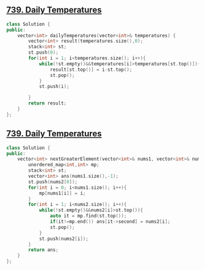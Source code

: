 ## [739. Daily Temperatures](https://leetcode.cn/problems/daily-temperatures/)
```CPP
class Solution {
public:
    vector<int> dailyTemperatures(vector<int>& temperatures) {
        vector<int> result(temperatures.size(),0);
        stack<int> st;
        st.push(0);
        for(int i = 1; i<temperatures.size(); i++){
            while(!st.empty()&&temperatures[i]>temperatures[st.top()]){
                result[st.top()] = i-st.top();
                st.pop();
            }
            st.push(i);

        }
        return result;
    }
};
```

## [739. Daily Temperatures](https://leetcode.cn/problems/daily-temperatures/description/)
```CPP
class Solution {
public:
    vector<int> nextGreaterElement(vector<int>& nums1, vector<int>& nums2) {
        unordered_map<int,int> mp;
        stack<int> st;
        vector<int> ans(nums1.size(),-1);
        st.push(nums2[0]);
        for(int i = 0; i<nums1.size(); i++){
            mp[nums1[i]] = i;
        }
        for(int i = 1; i<nums2.size(); i++){
            while(!st.empty()&&nums2[i]>st.top()){
                auto it = mp.find(st.top());
                if(it!=mp.end()) ans[it->second] = nums2[i];
                st.pop();
            }
            st.push(nums2[i]);
        }
        return ans;
    }
};
```
